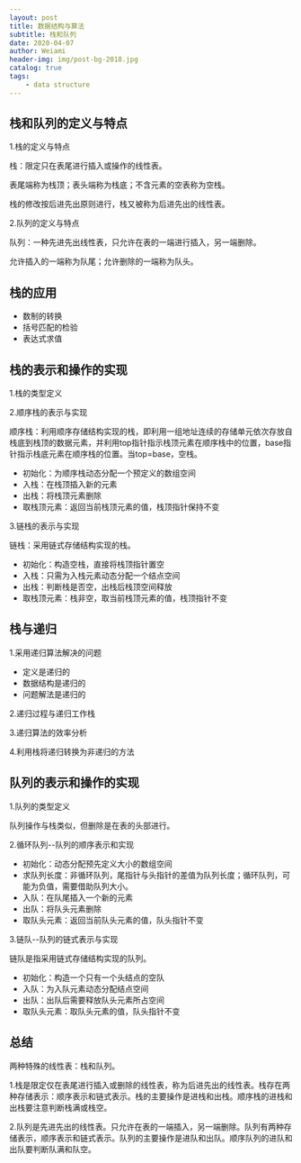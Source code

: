 ```yaml
---
layout: post
title: 数据结构与算法
subtitle: 栈和队列
date: 2020-04-07
author: Weiami
header-img: img/post-bg-2018.jpg
catalog: true
tags:
    - data structure
---
```


## 栈和队列的定义与特点

1.栈的定义与特点

栈：限定只在表尾进行插入或操作的线性表。

表尾端称为栈顶；表头端称为栈底；不含元素的空表称为空栈。

栈的修改按后进先出原则进行，栈又被称为后进先出的线性表。

2.队列的定义与特点

队列：一种先进先出线性表，只允许在表的一端进行插入，另一端删除。

允许插入的一端称为队尾；允许删除的一端称为队头。

## 栈的应用

* 数制的转换
* 括号匹配的检验
* 表达式求值

## 栈的表示和操作的实现

1.栈的类型定义

2.顺序栈的表示与实现

顺序栈：利用顺序存储结构实现的栈，即利用一组地址连续的存储单元依次存放自栈底到栈顶的数据元素，并利用top指针指示栈顶元素在顺序栈中的位置，base指针指示栈底元素在顺序栈的位置。当top=base，空栈。

* 初始化：为顺序栈动态分配一个预定义的数组空间
* 入栈：在栈顶插入新的元素
* 出栈：将栈顶元素删除
* 取栈顶元素：返回当前栈顶元素的值，栈顶指针保持不变

3.链栈的表示与实现

链栈：采用链式存储结构实现的栈。

* 初始化：构造空栈，直接将栈顶指针置空
* 入栈：只需为入栈元素动态分配一个结点空间
* 出栈：判断栈是否空，出栈后栈顶空间释放
* 取栈顶元素：栈非空，取当前栈顶元素的值，栈顶指针不变

## 栈与递归

1.采用递归算法解决的问题

* 定义是递归的
* 数据结构是递归的
* 问题解法是递归的

2.递归过程与递归工作栈

3.递归算法的效率分析

4.利用栈将递归转换为非递归的方法

## 队列的表示和操作的实现

1.队列的类型定义

队列操作与栈类似，但删除是在表的头部进行。

2.循环队列--队列的顺序表示和实现

* 初始化：动态分配预先定义大小的数组空间
* 求队列长度：非循环队列，尾指针与头指针的差值为队列长度；循环队列，可能为负值，需要借助队列大小。
* 入队：在队尾插入一个新的元素
* 出队：将队头元素删除
* 取队头元素：返回当前队头元素的值，队头指针不变

3.链队--队列的链式表示与实现

链队是指采用链式存储结构实现的队列。

* 初始化：构造一个只有一个头结点的空队
* 入队：为入队元素动态分配结点空间
* 出队：出队后需要释放队头元素所占空间
* 取队头元素：取队头元素的值，队头指针不变

## 总结

两种特殊的线性表：栈和队列。

1.栈是限定仅在表尾进行插入或删除的线性表，称为后进先出的线性表。栈存在两种存储表示：顺序表示和链式表示。栈的主要操作是进栈和出栈。顺序栈的进栈和出栈要注意判断栈满或栈空。

2.队列是先进先出的线性表。只允许在表的一端插入，另一端删除。队列有两种存储表示，顺序表示和链式表示。队列的主要操作是进队和出队。顺序队列的进队和出队要判断队满和队空。




